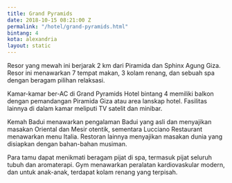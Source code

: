 ```yaml
---
title: Grand Pyramids
date: 2018-10-15 08:21:00 Z
permalink: "/hotel/grand-pyramids.html"
bintang: 4
kota: alexandria
layout: static
---
```


Resor yang mewah ini berjarak 2 km dari Piramida dan Sphinx Agung Giza. Resor ini menawarkan 7 tempat makan, 3 kolam renang, dan sebuah spa dengan beragam pilihan relaksasi.

Kamar-kamar ber-AC di Grand Pyramids Hotel bintang 4 memiliki balkon dengan pemandangan Piramida Giza atau area lanskap hotel. Fasilitas lainnya di dalam kamar meliputi TV satelit dan minibar.

Kemah Badui menawarkan pengalaman Badui yang asli dan menyajikan masakan Oriental dan Mesir otentik, sementara Lucciano Restaurant menawarkan menu Italia. Restoran lainnya menyajikan masakan dunia yang disiapkan dengan bahan-bahan musiman.

Para tamu dapat menikmati beragam pijat di spa, termasuk pijat seluruh tubuh dan aromaterapi. Gym menawarkan peralatan kardiovaskular modern, dan untuk anak-anak, terdapat kolam renang yang terpisah.